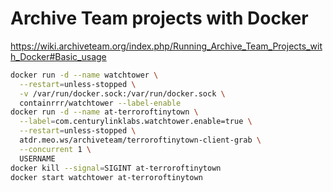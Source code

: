 # Archive Team projects with Docker

https://wiki.archiveteam.org/index.php/Running_Archive_Team_Projects_with_Docker#Basic_usage

```sh
docker run -d --name watchtower \
  --restart=unless-stopped \
  -v /var/run/docker.sock:/var/run/docker.sock \
  containrrr/watchtower --label-enable
docker run -d --name at-terroroftinytown \
  --label=com.centurylinklabs.watchtower.enable=true \
  --restart=unless-stopped \
  atdr.meo.ws/archiveteam/terroroftinytown-client-grab \
  --concurrent 1 \
  USERNAME
docker kill --signal=SIGINT at-terroroftinytown
docker start watchtower at-terroroftinytown
```
